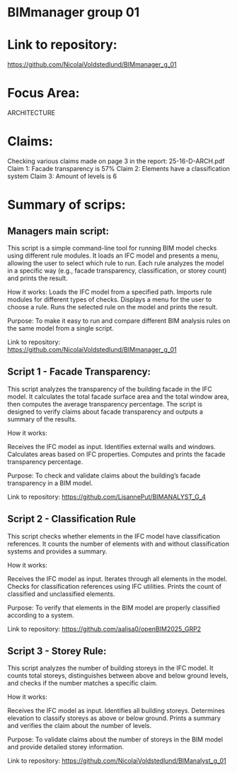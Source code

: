# BIMmanager group 01

# Link to repository: 
https://github.com/NicolaiVoldstedlund/BIMmanager_g_01

# Focus Area: 
ARCHITECTURE

# Claims:

Checking various claims made on page 3 in the report: 25-16-D-ARCH.pdf 
    Claim 1: Facade transparency is 57%
    Claim 2: Elements have a classification system
    Claim 3: Amount of levels is 6

# Summary of scrips:

## Managers main script: 

This script is a simple command-line tool for running BIM model checks using different rule modules.
It loads an IFC model and presents a menu, allowing the user to select which rule to run.
Each rule analyzes the model in a specific way (e.g., facade transparency, classification, or storey count) and prints the result.

How it works:
Loads the IFC model from a specified path.
Imports rule modules for different types of checks.
Displays a menu for the user to choose a rule.
Runs the selected rule on the model and prints the result.

Purpose:
To make it easy to run and compare different BIM analysis rules on the same model from a single script.

Link to repository: https://github.com/NicolaiVoldstedlund/BIMmanager_g_01 

## Script 1 - Facade Transparency:

This script analyzes the transparency of the building facade in the IFC model.
It calculates the total facade surface area and the total window area, then computes the average transparency percentage.
The script is designed to verify claims about facade transparency and outputs a summary of the results.

How it works:

Receives the IFC model as input.
Identifies external walls and windows.
Calculates areas based on IFC properties.
Computes and prints the facade transparency percentage.

Purpose:
To check and validate claims about the building’s facade transparency in a BIM model.

Link to repository: https://github.com/LisannePut/BIMANALYST_G_4

## Script 2 - Classification Rule

This script checks whether elements in the IFC model have classification references.
It counts the number of elements with and without classification systems and provides a summary.

How it works:

Receives the IFC model as input.
Iterates through all elements in the model.
Checks for classification references using IFC utilities.
Prints the count of classified and unclassified elements.

Purpose:
To verify that elements in the BIM model are properly classified according to a system.

Link to repository: https://github.com/aalisa0/openBIM2025_GRP2

## Script 3 - Storey Rule:  

This script analyzes the number of building storeys in the IFC model.
It counts total storeys, distinguishes between above and below ground levels, and checks if the number matches a specific claim.

How it works:

Receives the IFC model as input.
Identifies all building storeys.
Determines elevation to classify storeys as above or below ground.
Prints a summary and verifies the claim about the number of levels.

Purpose:
To validate claims about the number of storeys in the BIM model and provide detailed storey information.

Link to repository: https://github.com/NicolaiVoldstedlund/BIManalyst_g_01